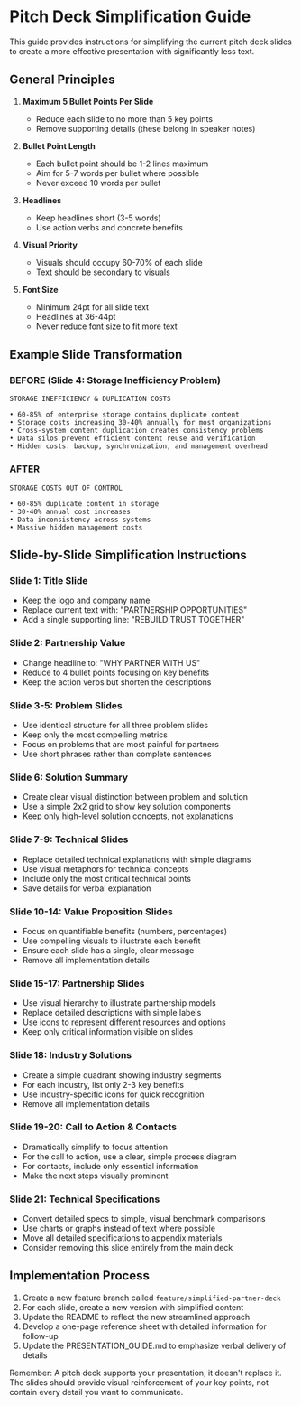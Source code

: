 # Pitch Deck Simplification Guide

This guide provides instructions for simplifying the current pitch deck slides to create a more effective presentation with significantly less text.

## General Principles

1. **Maximum 5 Bullet Points Per Slide**
   - Reduce each slide to no more than 5 key points
   - Remove supporting details (these belong in speaker notes)

2. **Bullet Point Length**
   - Each bullet point should be 1-2 lines maximum
   - Aim for 5-7 words per bullet where possible
   - Never exceed 10 words per bullet

3. **Headlines**
   - Keep headlines short (3-5 words)
   - Use action verbs and concrete benefits

4. **Visual Priority**
   - Visuals should occupy 60-70% of each slide
   - Text should be secondary to visuals

5. **Font Size**
   - Minimum 24pt for all slide text
   - Headlines at 36-44pt
   - Never reduce font size to fit more text

## Example Slide Transformation

### BEFORE (Slide 4: Storage Inefficiency Problem)

```
STORAGE INEFFICIENCY & DUPLICATION COSTS

• 60-85% of enterprise storage contains duplicate content
• Storage costs increasing 30-40% annually for most organizations
• Cross-system content duplication creates consistency problems
• Data silos prevent efficient content reuse and verification
• Hidden costs: backup, synchronization, and management overhead
```

### AFTER

```
STORAGE COSTS OUT OF CONTROL

• 60-85% duplicate content in storage
• 30-40% annual cost increases
• Data inconsistency across systems
• Massive hidden management costs
```

## Slide-by-Slide Simplification Instructions

### Slide 1: Title Slide
- Keep the logo and company name
- Replace current text with: "PARTNERSHIP OPPORTUNITIES"
- Add a single supporting line: "REBUILD TRUST TOGETHER"

### Slide 2: Partnership Value
- Change headline to: "WHY PARTNER WITH US"
- Reduce to 4 bullet points focusing on key benefits
- Keep the action verbs but shorten the descriptions

### Slide 3-5: Problem Slides
- Use identical structure for all three problem slides
- Keep only the most compelling metrics
- Focus on problems that are most painful for partners
- Use short phrases rather than complete sentences

### Slide 6: Solution Summary
- Create clear visual distinction between problem and solution
- Use a simple 2x2 grid to show key solution components
- Keep only high-level solution concepts, not explanations

### Slide 7-9: Technical Slides
- Replace detailed technical explanations with simple diagrams
- Use visual metaphors for technical concepts
- Include only the most critical technical points
- Save details for verbal explanation

### Slide 10-14: Value Proposition Slides
- Focus on quantifiable benefits (numbers, percentages)
- Use compelling visuals to illustrate each benefit
- Ensure each slide has a single, clear message
- Remove all implementation details

### Slide 15-17: Partnership Slides
- Use visual hierarchy to illustrate partnership models
- Replace detailed descriptions with simple labels
- Use icons to represent different resources and options
- Keep only critical information visible on slides

### Slide 18: Industry Solutions
- Create a simple quadrant showing industry segments
- For each industry, list only 2-3 key benefits
- Use industry-specific icons for quick recognition
- Remove all implementation details

### Slide 19-20: Call to Action & Contacts
- Dramatically simplify to focus attention
- For the call to action, use a clear, simple process diagram
- For contacts, include only essential information
- Make the next steps visually prominent

### Slide 21: Technical Specifications
- Convert detailed specs to simple, visual benchmark comparisons
- Use charts or graphs instead of text where possible
- Move all detailed specifications to appendix materials
- Consider removing this slide entirely from the main deck

## Implementation Process

1. Create a new feature branch called `feature/simplified-partner-deck`
2. For each slide, create a new version with simplified content
3. Update the README to reflect the new streamlined approach
4. Develop a one-page reference sheet with detailed information for follow-up
5. Update the PRESENTATION_GUIDE.md to emphasize verbal delivery of details

Remember: A pitch deck supports your presentation, it doesn't replace it. The slides should provide visual reinforcement of your key points, not contain every detail you want to communicate.